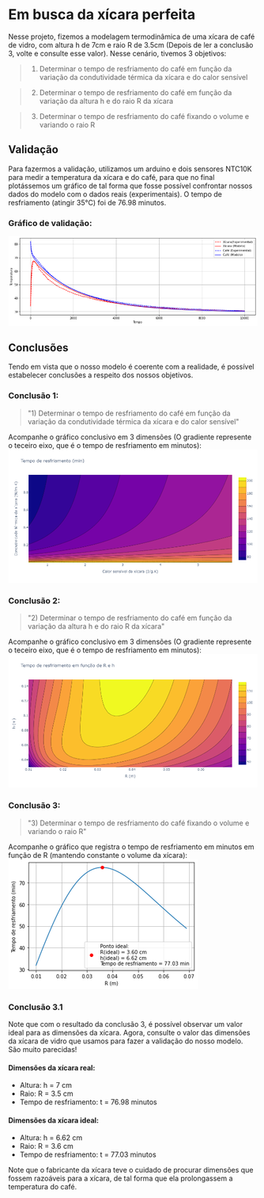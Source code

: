 # Em busca da xícara perfeita
Nesse projeto, fizemos a modelagem termodinâmica de uma xícara de café de vidro, com altura h de 7cm e raio R de 3.5cm (Depois de ler a conclusão 3, volte e consulte esse valor). Nesse cenário, tivemos 3 objetivos:
> 1) Determinar o tempo de resfriamento do café em função da variação da condutividade térmica da xícara e do calor sensível

> 2) Determinar o tempo de resfriamento do café em função da variação da altura h e do raio R da xícara

> 3) Determinar o tempo de resfriamento do café fixando o volume e variando o raio R

## Validação
Para fazermos a validação, utilizamos um arduino e dois sensores NTC10K para medir a temperatura da xícara e do café, para que no final plotássemos um gráfico de tal forma que fosse possível confrontar nossos dados do modelo com o dados reais (experimentais). O tempo de resfriamento (atingir 35°C) foi de 76.98 minutos.
### Gráfico de validação:
![img1](validacao.png)

## Conclusões
Tendo em vista que o nosso modelo é coerente com a realidade, é possível estabelecer conclusões a respeito dos nossos objetivos.

### Conclusão 1:

> "1) Determinar o tempo de resfriamento do café em função da variação da condutividade térmica da xícara e do calor sensível"

Acompanhe o gráfico conclusivo em 3 dimensões (O gradiente represente o teceiro eixo, que é o tempo de resfriamento em minutos):
![img1](varia_cr_kr2.png)

### Conclusão 2:

> "2) Determinar o tempo de resfriamento do café em função da variação da altura h e do raio R da xícara"

Acompanhe o gráfico conclusivo em 3 dimensões (O gradiente represente o teceiro eixo, que é o tempo de resfriamento em minutos):
![img1](varia_r_h.png)

### Conclusão 3:

> "3) Determinar o tempo de resfriamento do café fixando o volume e variando o raio R"

Acompanhe o gráfico que registra o tempo de resfriamento em minutos em função de R (mantendo constante o volume da xícara):
![img1](variaR_fixa_v0.png)

### Conclusão 3.1
Note que com o resultado da conclusão 3, é possível observar um valor ideal para as dimensões da xícara. Agora, consulte o valor das dimensões da xícara de vidro que usamos para fazer a validação do nosso modelo. São muito parecidas!
#### Dimensões da xícara real:
- Altura: h = 7 cm
- Raio: R = 3.5 cm
- Tempo de resfriamento: t = 76.98 minutos

#### Dimensões da xícara ideal:
- Altura: h = 6.62 cm
- Raio: R = 3.6 cm
- Tempo de resfriamento: t = 77.03 minutos

Note que o fabricante da xícara teve o cuidado de procurar dimensões que fossem razoáveis para a xícara, de tal forma que ela  prolongassem a temperatura do café.